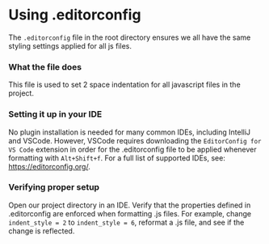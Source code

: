 # Using .editorconfig
The `.editorconfig` file in the root directory ensures we all have the same styling settings applied for all js files.

### What the file does
This file is used to set 2 space indentation for all javascript files in the project.

### Setting it up in your IDE
No plugin installation is needed for many common IDEs, including IntelliJ and VSCode. However, VSCode requires downloading the `EditorConfig for VS Code` extension in order for the .editorconfig file to be applied whenever formatting with `Alt+Shift+f`. For a full list of supported IDEs, see: https://editorconfig.org/.

### Verifying proper setup
Open our project directory in an IDE. Verify that the properties defined in .editorconfig are enforced when formatting .js files. For example, change `indent_style = 2` to `indent_style = 6`, reformat a .js file, and see if the change is reflected.
